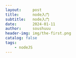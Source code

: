 ```yaml
---
layout:     post
title:      node入门
subtitle:   node入门
date:       2024-01-11
author:     soushuuu
header-img: img/the-first.png
catalog: false
tags:
    - nodeJS
---
```










